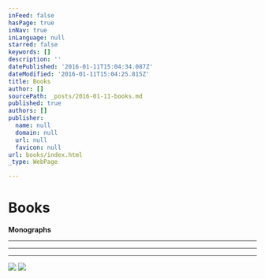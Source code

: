 ```yaml
---
inFeed: false
hasPage: true
inNav: true
inLanguage: null
starred: false
keywords: []
description: ''
datePublished: '2016-01-11T15:04:34.087Z'
dateModified: '2016-01-11T15:04:25.815Z'
title: Books
author: []
sourcePath: _posts/2016-01-11-books.md
published: true
authors: []
publisher:
  name: null
  domain: null
  url: null
  favicon: null
url: books/index.html
_type: WebPage

---
```

# Books

**Monographs**

****

****

****
![](https://s3-us-west-2.amazonaws.com/the-grid-img/p/366d9d8fbb932e4847d2349c837f8bf715868875.jpg)
![](https://the-grid-user-content.s3-us-west-2.amazonaws.com/2aa3f43e-7e6a-4bea-99e0-4a9de4c6926c.jpg)